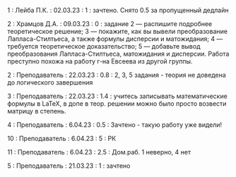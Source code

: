 1 : Лейба П.К. : 02.03.23 : 1 : зачтено. Снято 0.5 за пропущенный дедлайн

2 : Храмцов Д.А. : 09.03.23 : 0 : задание 2 — распишите подробнее теоретическое решение; 3 — покажите, как вы вывели преобразование Лапласа-Стилтьеса, а также формулы дисперсии и матожидания; 4 — требуется теоретическое доказательство; 5 — добавьте вывод преобразования Лапласа-Стилтьеса, матожидания и дисперсии. Работа преступно похожа на работу г-на Евсеева из другой группы.

2 : Преподаватель : 22.03.23 : 0.8 : 2, 3, 5 задания - теория не доведена до логического завершения

3 : Преподаватель : 22.03.23 : 1.4 : учитесь записывать математические формулы в LaTeX, в допе в теор. решении можно было просто возвести матрицу в степень. 

4 : Преподаватель : 6.04.23 : 0.5 : Зачтено - такую работу уже видели!

10 : Преподаватель : 6.04.23 : 5 : РК

11 : Преподаватель : 6.04.23 : 2.5 : Дом.раб. 1 неверно, 4 нет

5 : Преподаватель : 21.03.23 : 1 : зачтено

